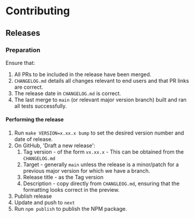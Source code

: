 # Contributing

## Releases

### Preparation

Ensure that:
1. All PRs to be included in the release have been merged.
2. `CHANGELOG.md` details all changes relevant to end users and that PR links are correct.
3. The release date in `CHANGELOG.md` is correct.
4. The last merge to `main` (or relevant major version branch) built and ran all tests successfully.

#### Performing the release

1. Run `make VERSION=x.xx.x bump` to set the desired version number and date of release.
2. On GitHub, 'Draft a new release':
    1. Tag version - of the form `vx.xx.x` - This can be obtained from the `CHANGELOG.md`
    2. Target - generally `main` unless the release is a minor/patch for a previous major version for which we have a branch.
    3. Release title - as the Tag version
    4. Description - copy directly from `CHANGLEOG.md`, ensuring that the formatting looks correct in the preview.
3. Publish release
4. Update and push to `next`
5. Run `npm publish` to publish the NPM package.
